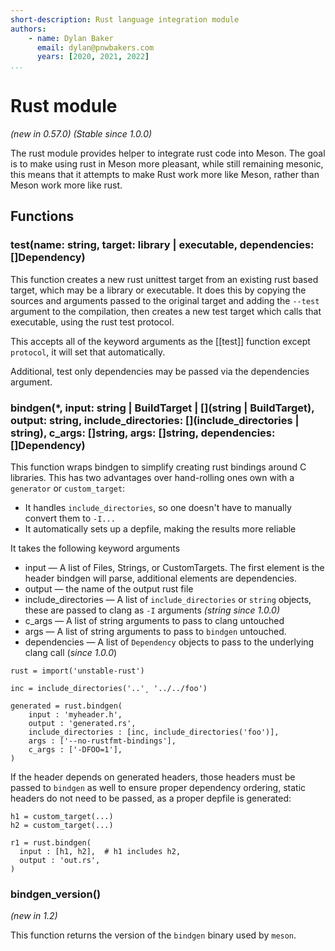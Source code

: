 ```yaml
---
short-description: Rust language integration module
authors:
    - name: Dylan Baker
      email: dylan@pnwbakers.com
      years: [2020, 2021, 2022]
...
```


# Rust module

*(new in 0.57.0)*
*(Stable since 1.0.0)*

The rust module provides helper to integrate rust code into Meson. The
goal is to make using rust in Meson more pleasant, while still
remaining mesonic, this means that it attempts to make Rust work more
like Meson, rather than Meson work more like rust.

## Functions

### test(name: string, target: library | executable, dependencies: []Dependency)

This function creates a new rust unittest target from an existing rust
based target, which may be a library or executable. It does this by
copying the sources and arguments passed to the original target and
adding the `--test` argument to the compilation, then creates a new
test target which calls that executable, using the rust test protocol.

This accepts all of the keyword arguments as the
[[test]] function except `protocol`, it will set
that automatically.

Additional, test only dependencies may be passed via the dependencies
argument.

### bindgen(*, input: string | BuildTarget | [](string | BuildTarget), output: string, include_directories: [](include_directories | string), c_args: []string, args: []string, dependencies: []Dependency)

This function wraps bindgen to simplify creating rust bindings around C
libraries. This has two advantages over hand-rolling ones own with a
`generator` or `custom_target`:

- It handles `include_directories`, so one doesn't have to manually convert them to `-I...`
- It automatically sets up a depfile, making the results more reliable


It takes the following keyword arguments

- input — A list of Files, Strings, or CustomTargets. The first element is
  the header bindgen will parse, additional elements are dependencies.
- output — the name of the output rust file
- include_directories — A list of `include_directories` or `string` objects,
  these are passed to clang as `-I` arguments *(string since 1.0.0)*
- c_args — A list of string arguments to pass to clang untouched
- args — A list of string arguments to pass to `bindgen` untouched.
- dependencies — A list of `Dependency` objects to pass to the underlying clang call (*since 1.0.0*)

```meson
rust = import('unstable-rust')

inc = include_directories('..'¸ '../../foo')

generated = rust.bindgen(
    input : 'myheader.h',
    output : 'generated.rs',
    include_directories : [inc, include_directories('foo')],
    args : ['--no-rustfmt-bindings'],
    c_args : ['-DFOO=1'],
)
```

If the header depends on generated headers, those headers must be passed to
`bindgen` as well to ensure proper dependency ordering, static headers do not
need to be passed, as a proper depfile is generated:

```meson
h1 = custom_target(...)
h2 = custom_target(...)

r1 = rust.bindgen(
  input : [h1, h2],  # h1 includes h2,
  output : 'out.rs',
)
```

### bindgen_version()

*(new in 1.2)*

This function returns the version of the `bindgen` binary used by `meson`.
